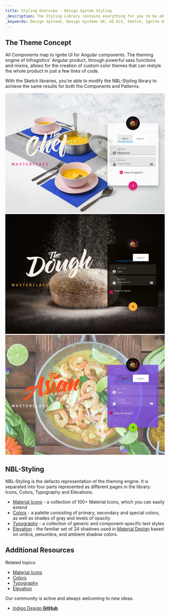 ```yaml
---
title: Styling Overview - Design System Styling
_description: The Styling Library contains everything for you to be able to define themes for both Components and Patterns.
_keywords: Design Systems, Design Systems UX, UI kit, Sketch, Ignite UI for Angular, Sketch to Angular, Sketch to Angular, Angular, Angular Design System, Export code from Sketch, Design Kits for Angular, Sketch HTML, Sketch to HTML, Sketch UI kits
---
```


## The Theme Concept

All Components map to Ignite UI for Angular components. The theming engine of Infragistics' Angular product, through powerful sass functions and mixins, allows for the creation of custom color themes that can restyle the whole product in just a few lines of code.

With the Sketch libraries, you're able to modify the NBL-Styling library to achieve the same results for both the Components and Patterns.

<img src="../images/theme_overview_default.png" srcset="../images/theme_overview_default@2x.png 2x" />

<img src="../images/theme_overview_dark.png" srcset="../images/theme_overview_dark@2x.png 2x" />

<img src="../images/theme_overview_vibrant.png" srcset="../images/theme_overview_vibrant@2x.png 2x" />

## NBL-Styling

NBL-Styling is the defacto representation of the theming engine. It is separated into four parts represented as different pages in the library: Icons, Colors, Typography and Elevations.

- [Material Icons](material-icons.md) - a collection of 100+ Material Icons, which you can easily extend
- [Colors](colors.md) - a palette consisting of primary, secondary and special colors, as well as shades of gray and levels of opacity
- [Typography](typography.md) - a collection of generic and component-specific text styles
- [Elevation](elevation.md) - the familiar set of 24 shadows used in [Material Design](https://material.io/design/environment/elevation.html) based on umbra, penumbra, and ambient shadow colors.

## Additional Resources

Related topics:

- [Material Icons](material-icons.md)
- [Colors](colors.md)
- [Typography](typography.md)
- [Elevation](elevation.md)
  <div class="divider--half"></div>

Our community is active and always welcoming to new ideas.

- [Indigo Design **GitHub**](https://github.com/IgniteUI/design-system-docfx)
